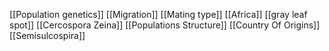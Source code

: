 [[Population genetics]]
[[Migration]]
[[Mating type]]
[[Africa]]
[[gray leaf spot]]
[[Cercospora Zeina]]
[[Populations Structure]]
[[Country Of Origins]]
[[Semisulcospira]]
